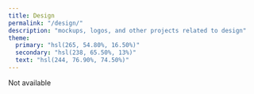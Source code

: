 ```yaml
---
title: Design
permalink: "/design/"
description: "mockups, logos, and other projects related to design"
theme:
  primary: "hsl(265, 54.80%, 16.50%)"
  secondary: "hsl(238, 65.50%, 13%)"
  text: "hsl(244, 76.90%, 74.50%)"
---
```


<div class="notice notice--warning">
<span class="lucide--traffic-cone"></span>
<p>Not available</p>
</div>
